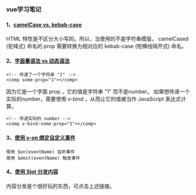 ### vue学习笔记

#### 1、[camelCase vs. kebab-case](https://cn.vuejs.org/v2/guide/components.html#camelCase-vs-kebab-case)
HTML 特性是不区分大小写的。所以，当使用的不是字符串模版，
camelCased (驼峰式) 命名的 prop 需要转换为相对应的 kebab-case (短横线隔开式) 命名。

#### 2、[字面量语法 vs 动态语法](https://cn.vuejs.org/v2/guide/components.html#字面量语法-vs-动态语法)
```
<!-- 传递了一个字符串 "1" -->
<comp some-prop="1"></comp>
```
因为它是一个字面 prop ，它的值是字符串 "1" 而不是number。
如果想传递一个实际的number，需要使用 v-bind ，从而让它的值被当作 JavaScript 表达式计算。
```
<!-- 传递实际的 number -->
<comp v-bind:some-prop="1"></comp>
```
#### 3、[使用 v-on 绑定自定义事件](https://cn.vuejs.org/v2/guide/components.html#使用-v-on-绑定自定义事件)

    使用 $on(eventName) 监听事件
    使用 $emit(eventName) 触发事件
    
#### 4、[使用 Slot 分发内容](https://cn.vuejs.org/v2/guide/components.html#使用-Slot-分发内容)
内容分发是个很好玩的东西，可点击上述链接。
